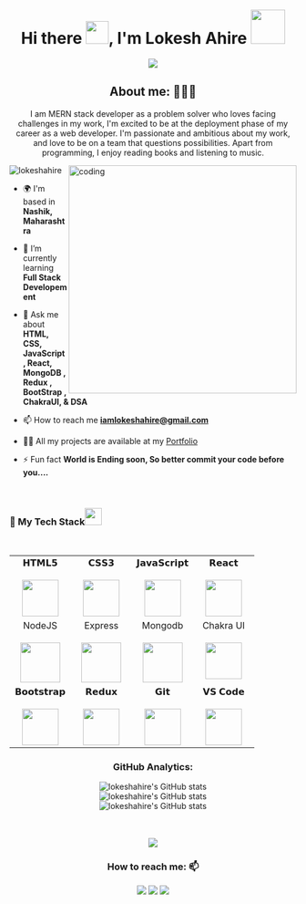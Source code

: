 <h1 align="center">Hi there <img src="https://c.tenor.com/z2xJqhCpneIAAAAM/wave-hand.gif" width="40px">, I'm Lokesh Ahire <img src="https://img.icons8.com/external-others-cattaleeya-thongsriphong/344/external-Boy-user-with-laptop-color-line-others-cattaleeya-thongsriphong.png"  width="60px" /></h1>

<p align="center">
<a align="center" href="https://github.com/lokeshahire/lokeshahire"><img src="https://readme-typing-svg.herokuapp.com?color=0A88B3&lines=Welcome+to+My+GitHub+Profile!;I'm+a+Full-Stack+Web+Developer." /></a>
</p>
<h2 align="center">About me: 👨🏽‍💻</h2>
<p align="center">I am MERN stack developer as a problem solver who loves facing challenges in my work, I'm excited to be at the deployment phase of my career as a web developer. I'm passionate and ambitious about my work, and love to be on a team that questions possibilities. Apart from programming, I enjoy reading books and listening to music.</p>


<img align="right" alt="coding" width="400" src="https://user-images.githubusercontent.com/56001279/169039511-a3887a25-f6aa-449c-a269-82372aaa8618.gif"/>

<p align="left"> <img src="https://komarev.com/ghpvc/?username=lokeshahire&label=Profile%20views&color=0e75b6&style=flat" alt="lokeshahire" /> </p>

- 🌍 I'm based in **Nashik, Maharashtra**

- 🌱 I’m currently learning **Full Stack Developement**

- 💬 Ask me about **HTML, CSS, JavaScript, React, MongoDB , Redux , BootStrap , ChakraUI, & DSA**

- 📫 How to reach me **iamlokeshahire@gmail.com**

- 👨‍💻 All my projects are available at my [Portfolio](https://lokeshahire.github.io/)

- ⚡ Fun fact **World is Ending soon, So better commit your code before you....**

<br/>



<div align="center">
  <h3 align="left" border="0"> 🚀 My Tech Stack<img src="https://camo.githubusercontent.com/beb64ff21c883e318e4f5db5231c2ba4175705bea1c9249e82a41ab375db4f75/68747470733a2f2f6d65646961322e67697068792e636f6d2f6d656469612f51737347456d706b79454f684243623765312f67697068792e6769663f6369643d656366303565343761306e336769316266716e74716d6f62386739616964316f796a327772336473336d67373030626c267269643d67697068792e676966" width="30"/></h3>
<br>
<table align="center">
<tbody>
<tr valign="top">
<td width="25%" align="center">
<span>𝗛𝗧𝗠𝗟𝟱</span><br><br>
<img height="64px" src="https://cdn.svgporn.com/logos/html-5.svg">
</td>
<td width="25%" align="center">
<span>𝗖𝗦𝗦𝟯</span><br><br>
<img height="64px" src="https://cdn.svgporn.com/logos/css-3.svg">
</td>
<td width="25%" align="center">
<span>𝗝𝗮𝘃𝗮𝗦𝗰𝗿𝗶𝗽𝘁</span><br><br>
<img height="64px" src="https://cdn.svgporn.com/logos/javascript.svg">
</td>
<td width="25%" align="center">
<span>𝗥𝗲𝗮𝗰𝘁</span><br><br>
<img height="64px" src="https://cdn.svgporn.com/logos/react.svg">
</td>
</tr>
<tr valign="top">
<td width="25%" align="center">
<span>NodeJS</span><br><br>
<img height="70px" src="https://cdn.svgporn.com/logos/nodejs.svg">
</td>
<td width="25%" align="center">
<span>Express</span><br><br>
<img height="70px" src="https://cdn.svgporn.com/logos/express.svg">
</td>
<td width="25%" align="center">
<span>Mongodb</span><br><br>
<img height="70px" src="https://cdn.svgporn.com/logos/mongodb.svg">
</td>
<td width="25%" align="center">
<span>Chakra UI</span><br><br>
<img height="64px" src="https://img.icons8.com/color/344/chakra-ui.png">
</td>
</tr>
<tr valign="top">
<td width="25%" align="center">
<span>𝗕𝗼𝗼𝘁𝘀𝘁𝗿𝗮𝗽</span><br><br>
<img height="64px" src="https://cdn.svgporn.com/logos/bootstrap.svg">
</td>


<td width="25%" align="center">
<span>𝗥𝗲𝗱𝘂𝘅</span><br><br>
<img height="64px" src="https://cdn.svgporn.com/logos/redux.svg">
</td>
<td width="25%" align="center">
<span>𝗚𝗶𝘁</span><br><br>
<img height="64px" src="https://cdn.svgporn.com/logos/git-icon.svg">
</td>
<td width="25%" align="center">
<span>𝗩𝗦 𝗖𝗼𝗱𝗲</span><br><br>
<img height="64px" src="https://cdn.svgporn.com/logos/visual-studio-code.svg">
</td>
</tr>
</tbody>
</table>
<h3 align="center">GitHub Analytics: </h3>
<div align="center">
  <img src="https://github-readme-stats.vercel.app/api?username=lokeshahire&count_private=true&theme=algolia" alt="lokeshahire's GitHub stats" />
</div>
<div align="center">
  <img src="https://github-readme-stats.vercel.app/api/top-langs/?username=lokeshahire&langs_count=8&theme=algolia" alt="lokeshahire's GitHub stats" />
</div>
<div align="center">
  <img src="https://github-readme-streak-stats.herokuapp.com/?user=lokeshahire" alt="lokeshahire's GitHub stats" />

</div>


<br/>
<br/>

<p>
  <img src="https://activity-graph.herokuapp.com/graph?username=lokeshahire&show_icons=true&count_private=true&include_all_commits=true&theme=minimal&hide_border=true&radius=4" />
</p>

<h3 align="center">How to reach me: 📫</h3>
<div align="center" display="flex">
  <a  href="" target="_blank"> <img src="https://img.shields.io/badge/LinkedIn-0077B5?style=for-the-badge&logo=linkedin&logoColor=white" /></a>
  <a  href="mailto: iamlokeshahire@gmail.com" target="_blank"><img src="https://img.shields.io/badge/Gmail-D14836?style=for-the-badge&logo=gmail&logoColor=white" /></a>
  <a  href="https://github.com/lokeshahire" target="_blank"><img src="https://img.shields.io/badge/GitHub-100000?style=for-the-badge&logo=github&logoColor=white" /></a>
</div>
 
